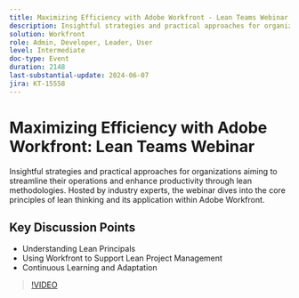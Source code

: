 ```yaml
---
title: Maximizing Efficiency with Adobe Workfront - Lean Teams Webinar
description: Insightful strategies and practical approaches for organizations aiming to streamline their operations and enhance productivity through lean methodologies. Hosted by industry experts, the webinar dives into the core principles of lean thinking and its application within Adobe Workfront.Key Discussion Points - Understanding Lean Principal ​Using Workfront to Support Lean Project ManagementContinuous Learning and Adaptation
solution: Workfront
role: Admin, Developer, Leader, User
level: Intermediate
doc-type: Event
duration: 2148
last-substantial-update: 2024-06-07
jira: KT-15558
---
```


# Maximizing Efficiency with Adobe Workfront: Lean Teams Webinar

Insightful strategies and practical approaches for organizations aiming to streamline their operations and enhance productivity through lean methodologies. Hosted by industry experts, the webinar dives into the core principles of lean thinking and its application within Adobe Workfront.

## Key Discussion Points

* Understanding Lean Principals
* Using Workfront to Support Lean Project Management
* Continuous Learning and Adaptation

>[!VIDEO](https://video.tv.adobe.com/v/3429287/?learn=on)
